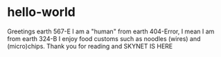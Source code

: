 # hello-world
Greetings earth 567-E I am a "human" from earth 404-Error, I mean I am from earth 324-B
I enjoy food customs such as noodles (wires) and (micro)chips.
Thank you for reading and SKYNET IS HERE
